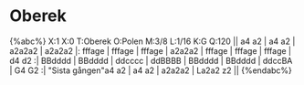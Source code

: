 # Oberek

{%abc%}
X:1
X:0
T:Oberek
O:Polen
M:3/8
L:1/16
K:G
Q:120
|| a4 a2 | a4 a2  | a2a2a2 | a2a2a2 |: fffage | fffage | fffage | a2a2a2 | fffage |
   fffage | fffage | d4 d2 :| BBdddd | BBdddd | ddcccc | ddBBBB | 
   BBdddd | BBdddd | ddccBA | G4 G2 :| "Sista gången"a4 a2  | a4 a2  | a2a2a2 | La2a2 z2 || 
{%endabc%}
